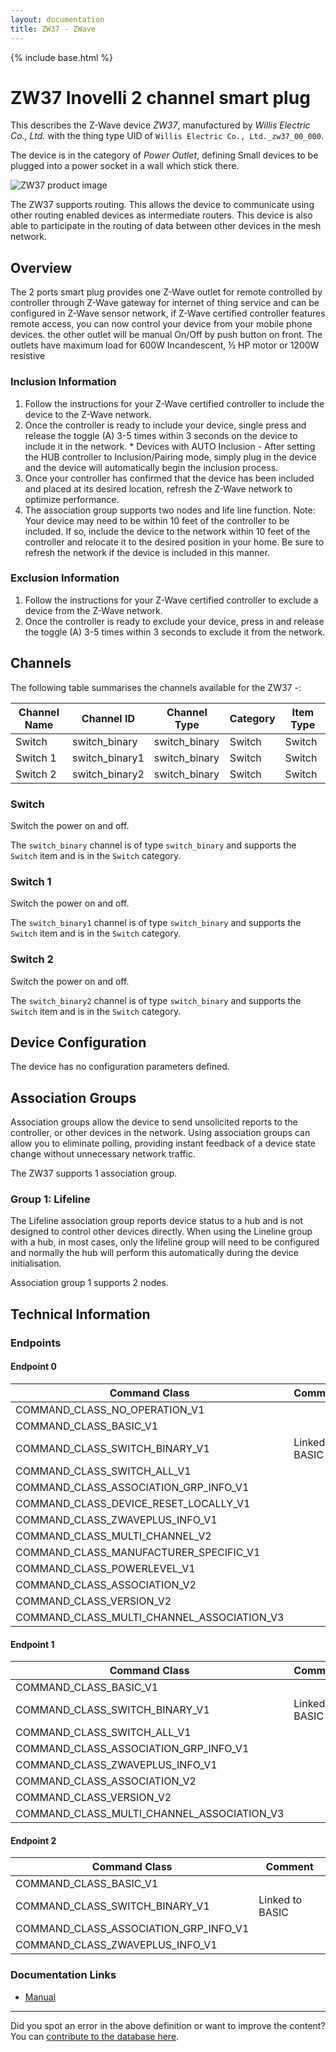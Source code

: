 ```yaml
---
layout: documentation
title: ZW37 - ZWave
---
```


{% include base.html %}

# ZW37 Inovelli 2 channel smart plug
This describes the Z-Wave device *ZW37*, manufactured by *Willis Electric Co., Ltd.* with the thing type UID of ```Willis Electric Co., Ltd._zw37_00_000```.

The device is in the category of *Power Outlet*, defining Small devices to be plugged into a power socket in a wall which stick there.

![ZW37 product image](https://opensmarthouse.org/assets/zwave/attachments/480/NZW37.jpg)


The ZW37 supports routing. This allows the device to communicate using other routing enabled devices as intermediate routers.  This device is also able to participate in the routing of data between other devices in the mesh network.

## Overview

The 2 ports smart plug provides one Z-Wave outlet for remote controlled by controller through Z-Wave gateway for internet of thing service and can be configured in Z-Wave sensor network, if Z-Wave certified controller features remote access, you can now control your device from your mobile phone devices. the other outlet will be manual On/Off by push button on front. The outlets have maximum load for 600W Incandescent, ½ HP motor or 1200W resistive

### Inclusion Information

  1. Follow the instructions for your Z-Wave certified controller to include the device to the Z-Wave network.
  2. Once the controller is ready to include your device, single press and release the toggle (A) 3-5 times within 3 seconds on the device to include it in the network. * Devices with AUTO Inclusion - After setting the HUB controller to Inclusion/Pairing mode, simply plug in the device and the device will automatically begin the inclusion process.
  3. Once your controller has confirmed that the device has been included and placed at its desired location, refresh the Z-Wave network to optimize performance.
  4. The association group supports two nodes and life line function. Note: Your device may need to be within 10 feet of the controller to be included. If so, include the device to the network within 10 feet of the controller and relocate it to the desired position in your home. Be sure to refresh the network if the device is included in this manner.

### Exclusion Information

  1. Follow the instructions for your Z-Wave certified controller to exclude a device from the Z-Wave network.
  2. Once the controller is ready to exclude your device, press in and release the toggle (A) 3-5 times within 3 seconds to exclude it from the network.

## Channels

The following table summarises the channels available for the ZW37 -:

| Channel Name | Channel ID | Channel Type | Category | Item Type |
|--------------|------------|--------------|----------|-----------|
| Switch | switch_binary | switch_binary | Switch | Switch | 
| Switch 1 | switch_binary1 | switch_binary | Switch | Switch | 
| Switch 2 | switch_binary2 | switch_binary | Switch | Switch | 

### Switch
Switch the power on and off.

The ```switch_binary``` channel is of type ```switch_binary``` and supports the ```Switch``` item and is in the ```Switch``` category.

### Switch 1
Switch the power on and off.

The ```switch_binary1``` channel is of type ```switch_binary``` and supports the ```Switch``` item and is in the ```Switch``` category.

### Switch 2
Switch the power on and off.

The ```switch_binary2``` channel is of type ```switch_binary``` and supports the ```Switch``` item and is in the ```Switch``` category.



## Device Configuration

The device has no configuration parameters defined.

## Association Groups

Association groups allow the device to send unsolicited reports to the controller, or other devices in the network. Using association groups can allow you to eliminate polling, providing instant feedback of a device state change without unnecessary network traffic.

The ZW37 supports 1 association group.

### Group 1: Lifeline

The Lifeline association group reports device status to a hub and is not designed to control other devices directly. When using the Lineline group with a hub, in most cases, only the lifeline group will need to be configured and normally the hub will perform this automatically during the device initialisation.

Association group 1 supports 2 nodes.

## Technical Information

### Endpoints

#### Endpoint 0

| Command Class | Comment |
|---------------|---------|
| COMMAND_CLASS_NO_OPERATION_V1| |
| COMMAND_CLASS_BASIC_V1| |
| COMMAND_CLASS_SWITCH_BINARY_V1| Linked to BASIC|
| COMMAND_CLASS_SWITCH_ALL_V1| |
| COMMAND_CLASS_ASSOCIATION_GRP_INFO_V1| |
| COMMAND_CLASS_DEVICE_RESET_LOCALLY_V1| |
| COMMAND_CLASS_ZWAVEPLUS_INFO_V1| |
| COMMAND_CLASS_MULTI_CHANNEL_V2| |
| COMMAND_CLASS_MANUFACTURER_SPECIFIC_V1| |
| COMMAND_CLASS_POWERLEVEL_V1| |
| COMMAND_CLASS_ASSOCIATION_V2| |
| COMMAND_CLASS_VERSION_V2| |
| COMMAND_CLASS_MULTI_CHANNEL_ASSOCIATION_V3| |
#### Endpoint 1

| Command Class | Comment |
|---------------|---------|
| COMMAND_CLASS_BASIC_V1| |
| COMMAND_CLASS_SWITCH_BINARY_V1| Linked to BASIC|
| COMMAND_CLASS_SWITCH_ALL_V1| |
| COMMAND_CLASS_ASSOCIATION_GRP_INFO_V1| |
| COMMAND_CLASS_ZWAVEPLUS_INFO_V1| |
| COMMAND_CLASS_ASSOCIATION_V2| |
| COMMAND_CLASS_VERSION_V2| |
| COMMAND_CLASS_MULTI_CHANNEL_ASSOCIATION_V3| |
#### Endpoint 2

| Command Class | Comment |
|---------------|---------|
| COMMAND_CLASS_BASIC_V1| |
| COMMAND_CLASS_SWITCH_BINARY_V1| Linked to BASIC|
| COMMAND_CLASS_ASSOCIATION_GRP_INFO_V1| |
| COMMAND_CLASS_ZWAVEPLUS_INFO_V1| |

### Documentation Links

* [Manual](https://www.opensmarthouse.org/zwavedatabase/480/ZW37-Manual0120.pdf)

---

Did you spot an error in the above definition or want to improve the content?
You can [contribute to the database here](https://www.opensmarthouse.org/zwavedatabase/480).

